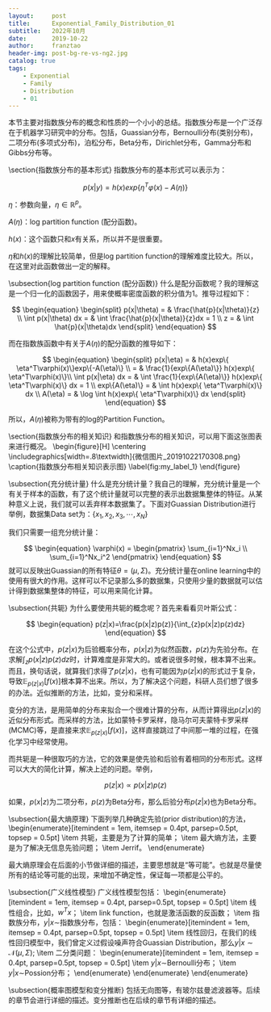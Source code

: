```yaml
---
layout:     post
title:      Exponential_Family_Distribution_01
subtitle:   2022年10月
date:       2019-10-22
author:     franztao
header-img: post-bg-re-vs-ng2.jpg
catalog: true
tags:
    - Exponential
    - Family
    - Distribution
    - 01
---
```


    



本节主要对指数族分布的概念和性质的一个小小的总结。指数族分布是一个广泛存在于机器学习研究中的分布。包括，Guassian分布，Bernoulli分布(类别分布)，二项分布(多项式分布)，泊松分布，Beta分布，Dirichlet分布，Gamma分布和Gibbs分布等。

\section{指数族分布的基本形式}
指数族分布的基本形式可以表示为：

$$
\begin{equation}
    p(x|y)=h(x)exp\left\{ \eta^T\varphi(x)-A(\eta) \right\}
\end{equation}
$$

$\eta$：参数向量，$\eta \in \mathbb{R}^p$。

$A(\eta)$：log partition function (配分函数)。

$h(x)$：这个函数只和$x$有关系，所以并不是很重要。

$\eta$和$h(x)$的理解比较简单，但是log partition function的理解难度比较大。所以，在这里对此函数做出一定的解释。

\subsection{log partition function (配分函数)}
什么是配分函数呢？我的理解这是一个归一化的函数因子，用来使概率密度函数的积分值为1。推导过程如下：

$$
\begin{equation}
    \begin{split}
        p(x|\theta) =  & \frac{\hat{p}(x|\theta)}{z} \\
        \int p(x|\theta) dx = & \int \frac{\hat{p}(x|\theta)}{z}dx = 1 \\
        z = & \int \hat{p}(x|\theta)dx
    \end{split}
\end{equation}
$$

而在指数族函数中有关于$A(\eta)$的配分函数的推导如下：


$$
\begin{equation}
    \begin{split}
        p(x|\eta) = & h(x)exp\{ \eta^T\varphi(x)\}exp\{-A(\eta)\} \\
        = & \frac{1}{exp\{A(\eta)\}} h(x)exp\{ \eta^T\varphi(x)\}\\
        \int p(x|\eta) dx = & \int \frac{1}{exp\{A(\eta)\}} h(x)exp\{ \eta^T\varphi(x)\} dx = 1 \\ 
        exp\{A(\eta)\} = & \int h(x)exp\{ \eta^T\varphi(x)\} dx \\ 
        A(\eta) = & \log \int h(x)exp\{ \eta^T\varphi(x)\} dx
    \end{split}
\end{equation}
$$

所以，$A(\eta)$被称为带有的log的Partition Function。 

\section{指数族分布的相关知识}
和指数族分布的相关知识，可以用下面这张图表来进行概况。
\begin{figure}[H]
    \centering
    \includegraphics[width=.8\textwidth]{微信图片_20191022170308.png}
    \caption{指数族分布相关知识表示图}
    \label{fig:my_label_1}
\end{figure}

\subsection{充分统计量}
什么是充分统计量？我自己的理解，充分统计量是一个有关于样本的函数，有了这个统计量就可以完整的表示出数据集整体的特征。从某种意义上说，我们就可以丢弃样本数据集了。下面对Guassian Distribution进行举例，数据集Data set为：$\{x_1,x_2,x_3,\cdots ,x_N\}$

我们只需要一组充分统计量：

$$
\begin{equation}
    \varphi(x) = 
    \begin{pmatrix}
        \sum_{i=1}^Nx_i \\
        \sum_{i=1}^Nx_i^2
    \end{pmatrix}
\end{equation}
$$
就可以反映出Guassian的所有特征$\theta=(\mu, \Sigma)$。充分统计量在online learning中的使用有很大的作用。这样可以不记录那么多的数据集，只使用少量的数据就可以估计得到数据集整体的特征，可以用来简化计算。

\subsection{共轭}
为什么要使用共轭的概念呢？首先来看看贝叶斯公式：

$$
\begin{equation}
    p(z|x)=\frac{p(x|z)p(z)}{\int_{z}p(x|z)p(z)dz}
\end{equation}
$$

在这个公式中，$p(z|x)$为后验概率分布，$p(x|z)$为似然函数，$p(z)$为先验分布。在求解$\int_{z}p(x|z)p(z)dz$时，计算难度是非常大的。或者说很多时候，根本算不出来。而且，换句话说，就算我们求得了$p(z|x)$，也有可能因为$p(z|x)$的形式过于复杂，导致$\mathbb{E}_{p(z|x)}[f(x)]$根本算不出来。所以，为了解决这个问题，科研人员们想了很多的办法。近似推断的方法，比如，变分和采样。

变分的方法，是用简单的分布来拟合一个很难计算的分布，从而计算得出$p(z|x)$的近似分布形式。而采样的方法，比如蒙特卡罗采样，隐马尔可夫蒙特卡罗采样(MCMC)等，是直接来求$\mathbb{E}_{p(z|x)}[f(x)]$，这样直接跳过了中间那一堆的过程，在强化学习中经常使用。

而共轭是一种很取巧的方法，它的效果是使先验和后验有着相同的分布形式。这样可以大大的简化计算，解决上述的问题。举例，

$$
\begin{equation}
    p(z|x)\varpropto p(x|z)p(z)
\end{equation}
$$

如果，$p(x|z)$为二项分布，$p(z)$为Beta分布，那么后验分布$p(z|x)$也为Beta分布。

\subsection{最大熵原理}
下面列举几种确定先验(prior distribution)的方法，
\begin{enumerate}[itemindent = 1em, itemsep = 0.4pt, parsep=0.5pt, topsep = 0.5pt]
\item 共轭，主要是为了计算的简单；
\item 最大熵方法，主要是为了解决无信息先验问题；
\item Jerrif。
\end{enumerate}

最大熵原理会在后面的小节做详细的描述，主要思想就是“等可能”。也就是尽量使所有的结论等可能的出现，来增加不确定性，保证每一项都是公平的。

\subsection{广义线性模型}
广义线性模型包括：
\begin{enumerate}[itemindent = 1em, itemsep = 0.4pt, parsep=0.5pt, topsep = 0.5pt]
\item 线性组合，比如，$w^Tx$；
\item link function，也就是激活函数的反函数；
\item 指数族分布，$y|x\sim$指数族分布，包括：
    \begin{enumerate}[itemindent = 1em, itemsep = 0.4pt, parsep=0.5pt, topsep = 0.5pt]
        \item 线性回归，在我们的线性回归模型中，我们曾定义过假设噪声符合Guassian Distribution，那么$y|x\sim\mathcal{N}(\mu, \Sigma)$;
        \item 二分类问题：
        \begin{enumerate}[itemindent = 1em, itemsep = 0.4pt, parsep=0.5pt, topsep = 0.5pt]
            \item $y|x\sim$Bernoulli分布；
            \item $y|x\sim$Possion分布；
        \end{enumerate}
    \end{enumerate}
\end{enumerate}

\subsection{概率图模型和变分推断}
包括无向图等，有玻尔兹曼滤波器等。后续的章节会进行详细的描述。变分推断也在后续的章节有详细的描述。

